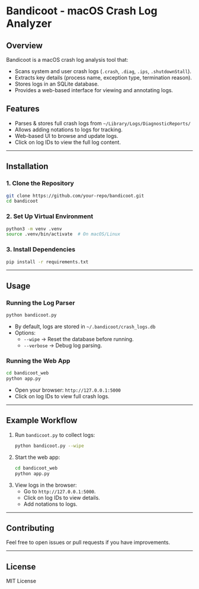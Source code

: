 # Bandicoot - macOS Crash Log Analyzer

## Overview
Bandicoot is a macOS crash log analysis tool that:
- Scans system and user crash logs (`.crash`, `.diag`, `.ips`, `.shutdownStall`).
- Extracts key details (process name, exception type, termination reason).
- Stores logs in an SQLite database.
- Provides a web-based interface for viewing and annotating logs.

## Features
- Parses & stores full crash logs from `~/Library/Logs/DiagnosticReports/`
- Allows adding notations to logs for tracking.
- Web-based UI to browse and update logs.
- Click on log IDs to view the full log content.

---

## Installation
### 1. Clone the Repository
```bash
git clone https://github.com/your-repo/bandicoot.git
cd bandicoot
```

### 2. Set Up Virtual Environment
```bash
python3 -m venv .venv
source .venv/bin/activate  # On macOS/Linux
```

### 3. Install Dependencies
```bash
pip install -r requirements.txt
```

---

## Usage
### Running the Log Parser
```bash
python bandicoot.py
```
- By default, logs are stored in `~/.bandicoot/crash_logs.db`
- Options:
  - `--wipe` → Reset the database before running.
  - `--verbose` → Debug log parsing.

### Running the Web App
```bash
cd bandicoot_web
python app.py
```
- Open your browser: `http://127.0.0.1:5000`
- Click on log IDs to view full crash logs.

---

## Example Workflow
1. Run `bandicoot.py` to collect logs:
   ```bash
   python bandicoot.py --wipe
   ```
2. Start the web app:
   ```bash
   cd bandicoot_web
   python app.py
   ```
3. View logs in the browser:
   - Go to `http://127.0.0.1:5000`.
   - Click on log IDs to view details.
   - Add notations to logs.

---

## Contributing
Feel free to open issues or pull requests if you have improvements.

---

## License
MIT License
